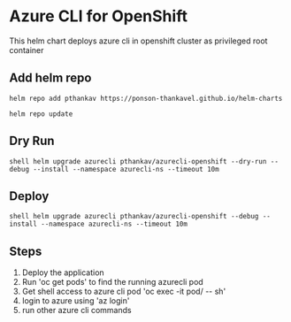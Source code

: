 # Azure CLI for OpenShift


This helm chart deploys azure cli in openshift cluster as privileged root container

## Add helm repo

```shell
helm repo add pthankav https://ponson-thankavel.github.io/helm-charts

helm repo update
```

## Dry Run

``shell
helm upgrade azurecli pthankav/azurecli-openshift --dry-run --debug --install --namespace azurecli-ns --timeout 10m
``
  
## Deploy

``shell
helm upgrade azurecli pthankav/azurecli-openshift --debug --install --namespace azurecli-ns --timeout 10m
``

## Steps

1. Deploy the application
2. Run 'oc get pods' to find the running azurecli pod
3. Get shell access to azure cli pod 'oc exec -it pod/<azurecli pod name> -- sh'
4. login to azure using 'az login'
5. run other azure cli commands
